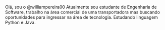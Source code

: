 Olá, sou o @williampereira00
Atualmente sou estudante de Engenharia de Software, trabalho na área comercial de uma transportadora mas buscando oportunidades para ingressar na área de tecnologia.
Estudando linguagem Python e Java.

<!---
williampereira00/williampereira00 is a ✨ special ✨ repository because its `README.md` (this file) appears on your GitHub profile.
You can click the Preview link to take a look at your changes.
--->
